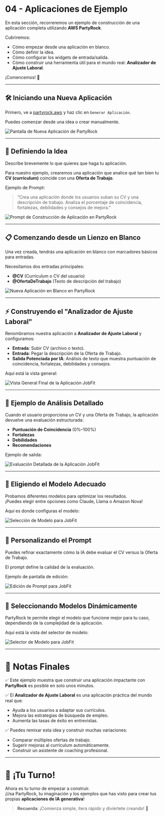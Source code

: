 # 04 - Aplicaciones de Ejemplo

En esta sección, recorreremos un ejemplo de construcción de una aplicación completa utilizando **AWS PartyRock**.

Cubriremos:

- Cómo empezar desde una aplicación en blanco.
- Cómo definir la idea.
- Cómo configurar los widgets de entrada/salida.
- Cómo construir una herramienta útil para el mundo real: **Analizador de Ajuste Laboral**.

¡Comencemos! 🚀

---

## 🛠️ Iniciando una Nueva Aplicación

Primero, ve a [partyrock.aws](https://partyrock.aws) y haz clic en `Generar Aplicación`.

Puedes comenzar desde una idea o crear manualmente.

![Pantalla de Nueva Aplicación de PartyRock](./images/partyrock-new-app-screen.png)

---

## 🧠 Definiendo la Idea

Describe brevemente lo que quieres que haga tu aplicación.

Para nuestro ejemplo, crearemos una aplicación que analice qué tan bien tu **CV (currículum)** coincide con una **Oferta de Trabajo**.

Ejemplo de Prompt:

> "Crea una aplicación donde los usuarios suban su CV y una descripción de trabajo. Analiza el porcentaje de coincidencia, fortalezas, debilidades y consejos de mejora."

![Prompt de Construcción de Aplicación en PartyRock](./images/partyrock-build-app-prompt.png)

---

## 📋 Comenzando desde un Lienzo en Blanco

Una vez creada, tendrás una aplicación en blanco con marcadores básicos para entradas.

Necesitamos dos entradas principales:
- **@CV** (Currículum o CV del usuario)
- **@OfertaDeTrabajo** (Texto de descripción del trabajo)

![Nueva Aplicación en Blanco en PartyRock](./images/partyrock-new-app-blank.png)

---

## ⚡ Construyendo el "Analizador de Ajuste Laboral"

Renombramos nuestra aplicación a **Analizador de Ajuste Laboral** y configuramos:

- **Entrada**: Subir CV (archivo o texto).
- **Entrada**: Pegar la descripción de la Oferta de Trabajo.
- **Salida Potenciada por IA**: Análisis de texto que muestra puntuación de coincidencia, fortalezas, debilidades y consejos.

Aquí está la vista general:

![Vista General Final de la Aplicación JobFit](./images/jobfit-final-app-overview.png)

---

## 🧐 Ejemplo de Análisis Detallado

Cuando el usuario proporciona un CV y una Oferta de Trabajo, la aplicación devuelve una evaluación estructurada:

- **Puntuación de Coincidencia** (0%–100%)
- **Fortalezas**
- **Debilidades**
- **Recomendaciones**

Ejemplo de salida:

![Evaluación Detallada de la Aplicación JobFit](./images/jobfit-app-detailed-evaluation.png)

---

## 🤖 Eligiendo el Modelo Adecuado

Probamos diferentes modelos para optimizar los resultados.  
¡Puedes elegir entre opciones como Claude, Llama o Amazon Nova!

Aquí es donde configuras el modelo:

![Selección de Modelo para JobFit](./images/jobfit-app-model-selection.png)

---

## 🧩 Personalizando el Prompt

Puedes refinar exactamente cómo la IA debe evaluar el CV versus la Oferta de Trabajo.

El prompt define la calidad de la evaluación.

Ejemplo de pantalla de edición:

![Edición de Prompt para JobFit](./images/jobfit-app-prompt-edition.png)

---

## 🎯 Seleccionando Modelos Dinámicamente

PartyRock te permite elegir el modelo que funcione mejor para tu caso, dependiendo de la complejidad de la aplicación.

Aquí está la vista del selector de modelo:

![Selector de Modelo para JobFit](./images/jobfit-app-model-picker.png)

---

# 🚀 Notas Finales

✅ Este ejemplo muestra que construir una aplicación impactante con **PartyRock** es posible en solo unos minutos.

✅ El **Analizador de Ajuste Laboral** es una aplicación práctica del mundo real que:
- Ayuda a los usuarios a adaptar sus currículos.
- Mejora las estrategias de búsqueda de empleo.
- Aumenta las tasas de éxito en entrevistas.

✅ Puedes remixar esta idea y construir muchas variaciones:  
- Comparar múltiples ofertas de trabajo.  
- Sugerir mejoras al currículum automáticamente.  
- Construir un asistente de coaching profesional.

---

# 🎉 ¡Tu Turno!

Ahora es tu turno de empezar a construir.  
¡Usa PartyRock, tu imaginación y los ejemplos que has visto para crear tus propias **aplicaciones de IA generativa**!

> **Recuerda**: ¡Comienza simple, itera rápido y diviértete creando! 🚀